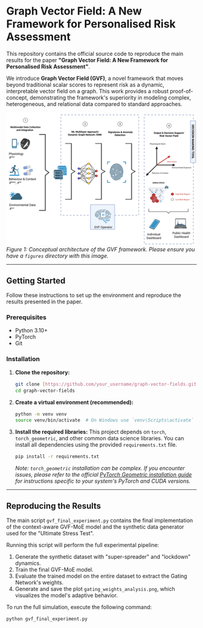 # Graph Vector Field: A New Framework for Personalised Risk Assessment

This repository contains the official source code to reproduce the main results for the paper **"Graph Vector Field: A New Framework for Personalised Risk Assessment"**.

We introduce **Graph Vector Field (GVF)**, a novel framework that moves beyond traditional scalar scores to represent risk as a dynamic, interpretable vector field on a graph. This work provides a robust proof-of-concept, demonstrating the framework's superiority in modeling complex, heterogeneous, and relational data compared to standard approaches.

![GVF Framework Architecture](figures/overall_view_GVF.png)
*Figure 1: Conceptual architecture of the GVF framework. Please ensure you have a `figures` directory with this image.*

---

## Getting Started

Follow these instructions to set up the environment and reproduce the results presented in the paper.

### Prerequisites

* Python 3.10+
* PyTorch
* Git

### Installation

1.  **Clone the repository:**
    ```sh
    git clone [https://github.com/your_username/graph-vector-fields.git](https://github.com/your_username/graph-vector-fields.git)
    cd graph-vector-fields
    ```

2.  **Create a virtual environment (recommended):**
    ```sh
    python -m venv venv
    source venv/bin/activate  # On Windows use `venv\Scripts\activate`
    ```

3.  **Install the required libraries:**
    This project depends on `torch`, `torch_geometric`, and other common data science libraries. You can install all dependencies using the provided `requirements.txt` file.
    ```sh
    pip install -r requirements.txt
    ```
    *Note: `torch_geometric` installation can be complex. If you encounter issues, please refer to the official [PyTorch Geometric installation guide](https://pytorch-geometric.readthedocs.io/en/latest/install/installation.html) for instructions specific to your system's PyTorch and CUDA versions.*

---

## Reproducing the Results

The main script `gvf_final_experiment.py` contains the final implementation of the context-aware GVF-MoE model and the synthetic data generator used for the "Ultimate Stress Test".

Running this script will perform the full experimental pipeline:
1.  Generate the synthetic dataset with "super-spreader" and "lockdown" dynamics.
2.  Train the final GVF-MoE model.
3.  Evaluate the trained model on the entire dataset to extract the Gating Network's weights.
4.  Generate and save the plot `gating_weights_analysis.png`, which visualizes the model's adaptive behavior.

To run the full simulation, execute the following command:
```sh
python gvf_final_experiment.py
